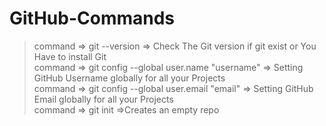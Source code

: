 # GitHub-Commands
>command => git --version => Check The Git version if git exist or You Have to install Git<br>
>command => git config --global user.name "username" => Setting GitHub Username globally for all your Projects<br>
>command => git config --global user.email "email" => Setting GitHub Email globally for all your Projects<br>
>command => git init =>Creates an empty repo
